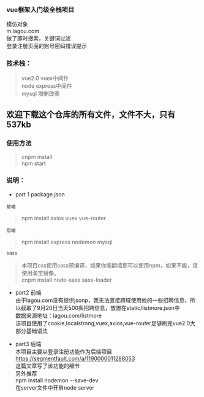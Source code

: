 ### vue框架入门级全栈项目
模仿对象<br/>
m.lagou.com<br/>
做了即时搜索，关键词过滤<br/>
登录注册页面的账号密码错误提示<br/>

### 技术栈：
>	vue2.0 vuex中间件    <br/>
>	node express中间件   <br/>
>	mysql 增删改查        <br/>

欢迎下载这个仓库的所有文件，文件不大，只有537kb
------------------------------------------------

### 使用方法
> cnpm install          <br/>
> npm start

### 说明：

- part 1 package.json
 >  
 
    前端
    
 > npm install axios vuex vue-router
    
    后端
   
 > npm install express nodemon mysql
    
    sass
    
> 本项目css使用sass预编译，如果你能翻墙那可以使用npm，如果不能，请使用淘宝镜像。  <br/>
> cnpm install node-sass sass-loader    <br/>

- part2 前端                              <br/>
由于lagou.com没有提供jsonp，我无法直接跨域使用他的一些招聘信息，所以截取了9月20日当天500条招聘信息，放置在static/listmore.json中  <br/>
数据来源地址：lagou.com/listmore     <br/>
该项目使用了cookie,localstrong,vuex,axios,vue-router足够刷完vue2.0大部分基础语法 <br/>

- part3 后端  <br/>
本项目主要以登录注册功能作为后端项目  <br/>
https://segmentfault.com/a/1190000011288053 <br/>
这篇文章写了该功能的细节  <br/>
另外推荐  <br/>
npm install nodemon --save-dev    <br/>
在server文件中开启node server 
